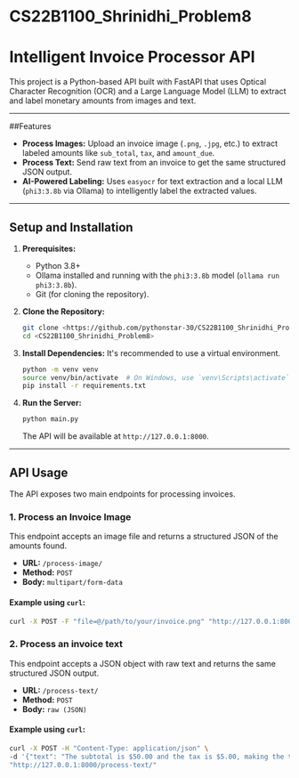 # CS22B1100_Shrinidhi_Problem8

# Intelligent Invoice Processor API

This project is a Python-based API built with FastAPI that uses Optical Character Recognition (OCR) and a Large Language Model (LLM) to extract and label monetary amounts from images and text.

---
##Features

* **Process Images:** Upload an invoice image (`.png`, `.jpg`, etc.) to extract labeled amounts like `sub_total`, `tax`, and `amount_due`.
* **Process Text:** Send raw text from an invoice to get the same structured JSON output.
* **AI-Powered Labeling:** Uses `easyocr` for text extraction and a local LLM (`phi3:3.8b` via Ollama) to intelligently label the extracted values.

---
##  Setup and Installation

1.  **Prerequisites:**
    * Python 3.8+
    * Ollama installed and running with the `phi3:3.8b` model (`ollama run phi3:3.8b`).
    * Git (for cloning the repository).

2.  **Clone the Repository:**
    ```bash
    git clone <https://github.com/pythonstar-30/CS22B1100_Shrinidhi_Problem8>
    cd <CS22B1100_Shrinidhi_Problem8>
    ```

3.  **Install Dependencies:**
    It's recommended to use a virtual environment.
    ```bash
    python -m venv venv
    source venv/bin/activate  # On Windows, use `venv\Scripts\activate`
    pip install -r requirements.txt
    ```

4.  **Run the Server:**
    ```bash
    python main.py
    ```
    The API will be available at `http://127.0.0.1:8000`.

---
##  API Usage

The API exposes two main endpoints for processing invoices.

### **1. Process an Invoice Image**

This endpoint accepts an image file and returns a structured JSON of the amounts found.

* **URL:** `/process-image/`
* **Method:** `POST`
* **Body:** `multipart/form-data`

#### **Example using `curl`:**
```bash
curl -X POST -F "file=@/path/to/your/invoice.png" "http://127.0.0.1:8000/process-image/"

```
### **2. Process an invoice text**
This endpoint accepts a JSON object with raw text and returns the same structured JSON output.


* **URL:** `/process-text/`
* **Method:** `POST`
* **Body:** `raw (JSON)`

#### **Example using `curl`:**
```bash
curl -X POST -H "Content-Type: application/json" \
-d '{"text": "The subtotal is $50.00 and the tax is $5.00, making the total amount $55.00"}' \
"http://127.0.0.1:8000/process-text/"

```
